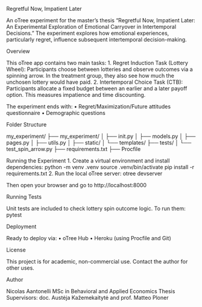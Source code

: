 Regretful Now, Impatient Later

An oTree experiment for the master’s thesis “Regretful Now, Impatient Later: An Experimental Exploration of Emotional Carryover in Intertemporal Decisions.”
The experiment explores how emotional experiences, particularly regret, influence subsequent intertemporal decision-making.

Overview

This oTree app contains two main tasks:
	1.	Regret Induction Task (Lottery Wheel):
Participants choose between lotteries and observe outcomes via a spinning arrow. In the treatment group, they also see how much the unchosen lottery would have paid.
	2.	Intertemporal Choice Task (CTB):
Participants allocate a fixed budget between an earlier and a later payoff option. This measures impatience and time discounting.

The experiment ends with:
	•	Regret/Maximization/Future attitudes questionnaire
	•	Demographic questions

Folder Structure

my_experiment/
├── my_experiment/
│   ├── init.py
│   ├── models.py
│   ├── pages.py
│   ├── utils.py
│   ├── static/
│   └── templates/
├── tests/
│   └── test_spin_arrow.py
├── requirements.txt
├── Procfile

Running the Experiment
	1.	Create a virtual environment and install dependencies:
python -m venv .venv
source .venv/bin/activate
pip install -r requirements.txt
	2.	Run the local oTree server:
otree devserver

Then open your browser and go to http://localhost:8000

Running Tests

Unit tests are included to check lottery spin outcome logic. To run them:
pytest

Deployment

Ready to deploy via:
	•	oTree Hub
	•	Heroku (using Procfile and Git)

License

This project is for academic, non-commercial use. Contact the author for other uses.

Author

Nicolas Aantonelli
MSc in Behavioral and Applied Economics
Thesis Supervisors: doc. Austėja Kažemekaitytė and prof. Matteo Ploner
